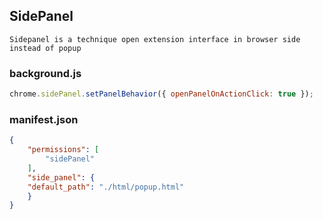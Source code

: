 ## SidePanel
```
Sidepanel is a technique open extension interface in browser side instead of popup
```
### background.js
```js
chrome.sidePanel.setPanelBehavior({ openPanelOnActionClick: true });
```
### manifest.json
```json
{
    "permissions": [
        "sidePanel"
    ],
    "side_panel": {
    "default_path": "./html/popup.html"
    }
}
```
